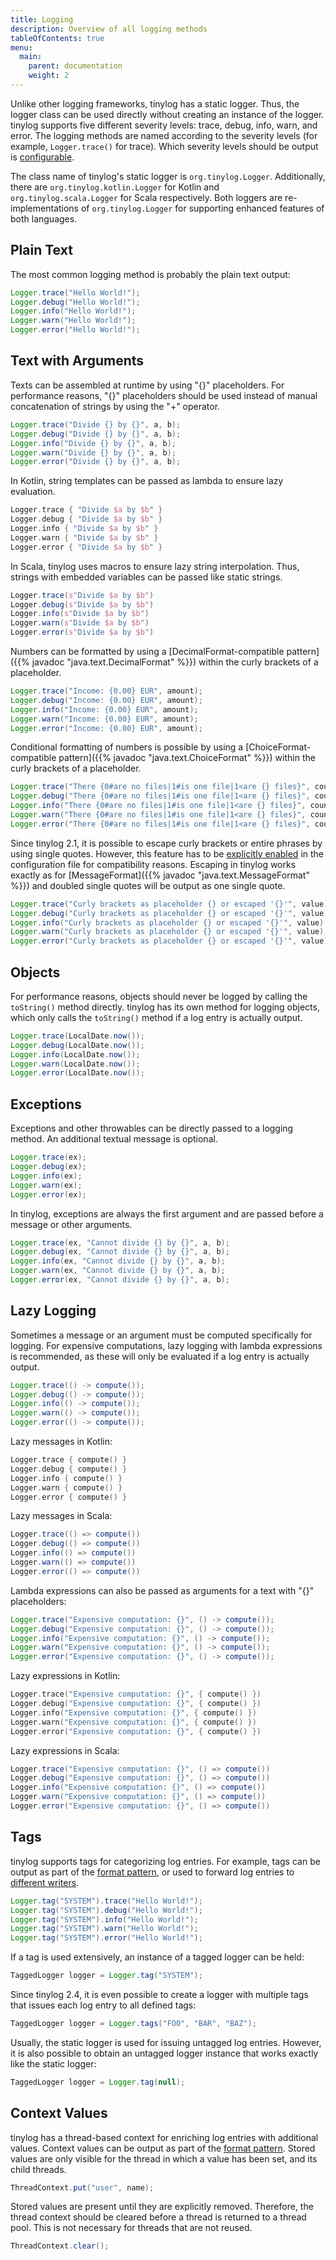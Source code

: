 ```yaml
---
title: Logging
description: Overview of all logging methods
tableOfContents: true
menu:
  main:
    parent: documentation
    weight: 2
---
```


Unlike other logging frameworks, tinylog has a static logger. Thus, the logger class can be used directly without creating an instance of the logger. tinylog supports five different severity levels: trace, debug, info, warn, and error. The logging methods are named according to the severity levels (for example, `Logger.trace()` for trace). Which severity levels should be output is [configurable](configuration#severity-level).

The class name of tinylog's static logger is `org.tinylog.Logger`. Additionally, there are `org.tinylog.kotlin.Logger` for Kotlin and `org.tinylog.scala.Logger` for Scala respectively. Both loggers are re-implementations of `org.tinylog.Logger` for supporting enhanced features of both languages.

## Plain Text

The most common logging method is probably the plain text output:

```java
Logger.trace("Hello World!");
Logger.debug("Hello World!");
Logger.info("Hello World!");
Logger.warn("Hello World!");
Logger.error("Hello World!");
```

## Text with Arguments

Texts can be assembled at runtime by using "{}" placeholders. For performance reasons, "{}" placeholders should be used instead of manual concatenation of strings by using the "+" operator.

```java
Logger.trace("Divide {} by {}", a, b);
Logger.debug("Divide {} by {}", a, b);
Logger.info("Divide {} by {}", a, b);
Logger.warn("Divide {} by {}", a, b);
Logger.error("Divide {} by {}", a, b);
```

In Kotlin, string templates can be passed as lambda to ensure lazy evaluation.

```kotlin
Logger.trace { "Divide $a by $b" }
Logger.debug { "Divide $a by $b" }
Logger.info { "Divide $a by $b" }
Logger.warn { "Divide $a by $b" }
Logger.error { "Divide $a by $b" }
```

In Scala, tinylog uses macros to ensure lazy string interpolation. Thus, strings with embedded variables can be passed like static strings.

```scala
Logger.trace(s"Divide $a by $b")
Logger.debug(s"Divide $a by $b")
Logger.info(s"Divide $a by $b")
Logger.warn(s"Divide $a by $b")
Logger.error(s"Divide $a by $b")
```

Numbers can be formatted by using a [DecimalFormat-compatible pattern]({{% javadoc "java.text.DecimalFormat" %}}) within the curly brackets of a placeholder.

```java
Logger.trace("Income: {0.00} EUR", amount);
Logger.debug("Income: {0.00} EUR", amount);
Logger.info("Income: {0.00} EUR", amount);
Logger.warn("Income: {0.00} EUR", amount);
Logger.error("Income: {0.00} EUR", amount);
```

Conditional formatting of numbers is possible by using a [ChoiceFormat-compatible pattern]({{% javadoc "java.text.ChoiceFormat" %}}) within the curly brackets of a placeholder.

```java
Logger.trace("There {0#are no files|1#is one file|1<are {} files}", count);
Logger.debug("There {0#are no files|1#is one file|1<are {} files}", count);
Logger.info("There {0#are no files|1#is one file|1<are {} files}", count);
Logger.warn("There {0#are no files|1#is one file|1<are {} files}", count);
Logger.error("There {0#are no files|1#is one file|1<are {} files}", count);
```

Since tinylog 2.1, it is possible to escape curly brackets or entire phrases by using single quotes. However, this feature has to be [explicitly enabled](configuration#escaping) in the configuration file for compatibility reasons. Escaping in tinylog works exactly as for [MessageFormat]({{% javadoc "java.text.MessageFormat" %}}) and doubled single quotes will be output as one single quote.

```java
Logger.trace("Curly brackets as placeholder {} or escaped '{}'", value);
Logger.debug("Curly brackets as placeholder {} or escaped '{}'", value);
Logger.info("Curly brackets as placeholder {} or escaped '{}'", value);
Logger.warn("Curly brackets as placeholder {} or escaped '{}'", value);
Logger.error("Curly brackets as placeholder {} or escaped '{}'", value);
```

## Objects

For performance reasons, objects should never be logged by calling the `toString()` method directly. tinylog has its own method for logging objects, which only calls the `toString()` method if a log entry is actually output.

```java
Logger.trace(LocalDate.now());
Logger.debug(LocalDate.now());
Logger.info(LocalDate.now());
Logger.warn(LocalDate.now());
Logger.error(LocalDate.now());
```

## Exceptions

Exceptions and other throwables can be directly passed to a logging method. An additional textual message is optional.

```java
Logger.trace(ex);
Logger.debug(ex);
Logger.info(ex);
Logger.warn(ex);
Logger.error(ex);
```

In tinylog, exceptions are always the first argument and are passed before a message or other arguments.

```java
Logger.trace(ex, "Cannot divide {} by {}", a, b);
Logger.debug(ex, "Cannot divide {} by {}", a, b);
Logger.info(ex, "Cannot divide {} by {}", a, b);
Logger.warn(ex, "Cannot divide {} by {}", a, b);
Logger.error(ex, "Cannot divide {} by {}", a, b);
```

## Lazy Logging

Sometimes a message or an argument must be computed specifically for logging. For expensive computations, lazy logging with lambda expressions is recommended, as these will only be evaluated if a log entry is actually output.

```java
Logger.trace(() -> compute());
Logger.debug(() -> compute());
Logger.info(() -> compute());
Logger.warn(() -> compute());
Logger.error(() -> compute());
```

Lazy messages in Kotlin:

```kotlin
Logger.trace { compute() }
Logger.debug { compute() }
Logger.info { compute() }
Logger.warn { compute() }
Logger.error { compute() }
```

Lazy messages in Scala:

```scala
Logger.trace(() => compute())
Logger.debug(() => compute())
Logger.info(() => compute())
Logger.warn(() => compute())
Logger.error(() => compute())
```

Lambda expressions can also be passed as arguments for a text with "{}" placeholders:

```java
Logger.trace("Expensive computation: {}", () -> compute());
Logger.debug("Expensive computation: {}", () -> compute());
Logger.info("Expensive computation: {}", () -> compute());
Logger.warn("Expensive computation: {}", () -> compute());
Logger.error("Expensive computation: {}", () -> compute());
```

Lazy expressions in Kotlin:

```kotlin
Logger.trace("Expensive computation: {}", { compute() })
Logger.debug("Expensive computation: {}", { compute() })
Logger.info("Expensive computation: {}", { compute() })
Logger.warn("Expensive computation: {}", { compute() })
Logger.error("Expensive computation: {}", { compute() })
```

Lazy expressions in Scala:

```scala
Logger.trace("Expensive computation: {}", () => compute())
Logger.debug("Expensive computation: {}", () => compute())
Logger.info("Expensive computation: {}", () => compute())
Logger.warn("Expensive computation: {}", () => compute())
Logger.error("Expensive computation: {}", () => compute())
```

## Tags

tinylog supports tags for categorizing log entries. For example, tags can be output as part of the [format pattern](configuration#format-pattern), or used to forward log entries to [different writers](configuration#tags).

```java
Logger.tag("SYSTEM").trace("Hello World!");
Logger.tag("SYSTEM").debug("Hello World!");
Logger.tag("SYSTEM").info("Hello World!");
Logger.tag("SYSTEM").warn("Hello World!");
Logger.tag("SYSTEM").error("Hello World!");
```

If a tag is used extensively, an instance of a tagged logger can be held:

```java
TaggedLogger logger = Logger.tag("SYSTEM");
```

Since tinylog 2.4, it is even possible to create a logger with multiple tags that issues each log entry to all defined tags:

```java
TaggedLogger logger = Logger.tags("FOO", "BAR", "BAZ");
```

Usually, the static logger is used for issuing untagged log entries. However, it is also possible to obtain an untagged logger instance that works exactly like the static logger:

```java
TaggedLogger logger = Logger.tag(null);
```

## Context Values

tinylog has a thread-based context for enriching log entries with additional values. Context values can be output as part of the [format pattern](configuration#format-pattern). Stored values are only visible for the thread in which a value has been set, and its child threads.

 ```java
ThreadContext.put("user", name);
```

Stored values are present until they are explicitly removed. Therefore, the thread context should be cleared before a thread is returned to a thread pool. This is not necessary for threads that are not reused.

 ```java
ThreadContext.clear();
```
